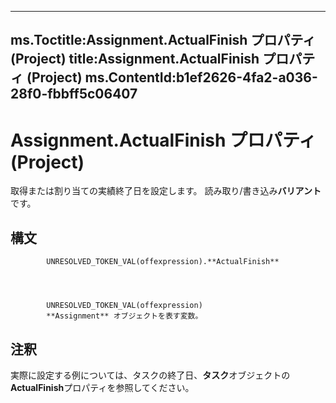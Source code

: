 

---
ms.Toctitle:Assignment.ActualFinish プロパティ (Project)
title:Assignment.ActualFinish プロパティ (Project)
ms.ContentId:b1ef2626-4fa2-a036-28f0-fbbff5c06407
---
# Assignment.ActualFinish プロパティ (Project)




取得または割り当ての実績終了日を設定します。 読み取り/書き込み**バリアント**です。

## 構文

            UNRESOLVED_TOKEN_VAL(offexpression).**ActualFinish**




            UNRESOLVED_TOKEN_VAL(offexpression)
            **Assignment** オブジェクトを表す変数。



## 注釈
実際に設定する例については、タスクの終了日、**タスク**オブジェクトの**ActualFinish**プロパティを参照してください。




